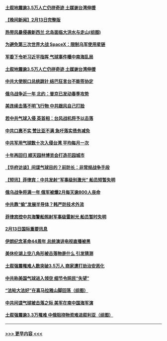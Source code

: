 #### [土叙地震逾3.5万人亡仍拼奇迹 土媒谢台湾伸援](../pages/prog202/a103648804.md?t=02141244) 
#### [【晚间新闻】2月13日完整版](../pages/prog202/a103648792.md?t=02141244) 
#### [热带风暴侵袭新西兰 北岛面临大洪水与走山(组图)](../pages/prog202/a103648781.md?t=02141244) 
#### [为避免第三次世界大战 SpaceX：限制乌军使用星链](../pages/prog202/a103648805.md?t=02141244) 
#### [军委下令听习近平指挥 气球事件曝中南海乱局](../pages/prog202/a103648692.md?t=02141244) 
#### [土叙地震逾3.5万人亡仍拼奇迹 土媒谢台湾伸援](../pages/prog202/a103648772.md?t=02141244) 
#### [中共大使脱口总统跳针 结巴狂言台不能签协定](../pages/prog202/a103648766.md?t=02141244) 
#### [俄乌战争近一年 北约：普京已发动春季攻势](../pages/prog202/a103648719.md?t=02141244) 
#### [美连续击落不明飞行物 中共跟风自己打脸](../pages/prog202/a103648718.md?t=02141244) 
#### [若中共气球入侵 英首相：台风战机将予以击落](../pages/prog202/a103648717.md?t=02141244) 
#### [中共口惠不实 赞比亚不满 急吁落实债务减免](../pages/prog202/a103648581.md?t=02141244) 
#### [中共军用气球数十次入侵台湾 平均每月一次](../pages/prog202/a103648506.md?t=02141244) 
#### [十年再回归 顺天园林博览会打造花园城市](../pages/prog202/a103648494.md?t=02141244) 
#### [【华府访谈】间谍气球目的？前防长：非常规战争手段](../pages/prog202/a103648478.md?t=02141244) 
#### [【短讯】菲律宾：中共发射“军事级别激光” 船员短暂失明](../pages/prog202/a103648480.md?t=02141244) 
#### [俄乌战争将满一年 俄军被爆2月每天逾800人丧命](../pages/prog202/a103648308.md?t=02141244) 
#### [中共靠“偷”发展半导体？韩严防技术外流](../pages/prog202/a103648288.md?t=02141244) 
#### [菲律宾控中共海警船照射军事级雷射光 船员暂时失明](../pages/prog202/a103648270.md?t=02141244) 
#### [2月13日国际重要讯息](../pages/prog202/a103648272.md?t=02141244) 
#### [伊朗纪念革命44周年 总统演讲电视直播被黑](../pages/prog202/a103648231.md?t=02141244) 
#### [美休伦湖上空八角形被击落物是什么 引发猜测](../pages/prog202/a103648236.md?t=02141244) 
#### [土叙强震罹难人数突破3.5万人 商家遭打劫治安恶化](../pages/prog202/a103648238.md?t=02141244) 
#### [中共称美国气球进入领空 细节令网民“失望”](../pages/prog202/a103648225.md?t=02141244) 
#### [“法轮大法好”在喜马拉雅山脚回荡（组图）](../pages/prog202/a103648121.md?t=02141244) 
#### [中共间谍气球被击落之际 美军在南中国海军演](../pages/prog202/a103648112.md?t=02141244) 
#### [土叙强震逾3.3万罹难 中俄阻挠物资难进叙利亚（组图）](../pages/prog202/a103647969.md?t=02141244) 

----
#### [ >>> 更早内容 <<< ](../indexes/prog202-earlier.md)
